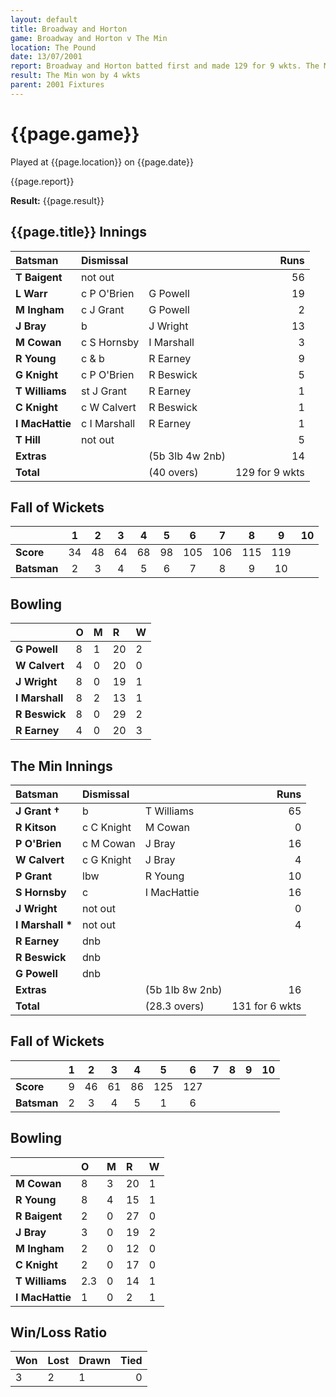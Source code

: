```yaml
---
layout: default
title: Broadway and Horton
game: Broadway and Horton v The Min
location: The Pound
date: 13/07/2001
report: Broadway and Horton batted first and made 129 for 9 wkts. The Min replied with 131 for 6 wkts
result: The Min won by 4 wkts
parent: 2001 Fixtures
---
```


# {{page.game}}

Played at {{page.location}} on {{page.date}}

{{page.report}}

**Result:** {{page.result}}

## {{page.title}} Innings

| Batsman | Dismissal |  | Runs |
|:---|:---|---|---:|
| **T Baigent** | not out |  | 56 |
| **L Warr** | c P O'Brien | G Powell | 19 |
| **M Ingham** | c J Grant | G Powell | 2 |
| **J Bray** | b | J Wright | 13 |
| **M Cowan** | c S Hornsby | I Marshall | 3 |
| **R Young** | c & b | R Earney | 9 |
| **G Knight** | c P O'Brien | R Beswick | 5 |
| **T Williams** | st J Grant | R Earney | 1 |
| **C Knight** | c W Calvert | R Beswick | 1 |
| **I MacHattie** | c I Marshall | R Earney | 1 |
| **T Hill** | not out |  | 5 |
| **Extras** | | (5b 3lb 4w 2nb) | 14 |
| **Total** | | (40 overs) | 129 for 9 wkts |

## Fall of Wickets

| | 1 | 2 | 3 | 4 | 5 | 6 | 7 | 8 | 9 | 10 |
|---|:---:|:---:|:---:|:---:|:---:|:---:|:---:|:---:|:---:|:---:|
| **Score** | 34 | 48 | 64 | 68 | 98 | 105 | 106 | 115 | 119 |  |
| **Batsman** | 2 | 3 | 4 | 5 | 6 | 7 | 8 | 9 | 10 |  |

## Bowling

| | O | M | R | W |
|---|:---|:---|:---|:---|
| **G Powell** | 8 | 1 | 20 | 2 |
| **W Calvert** | 4 | 0 | 20 | 0 |
| **J Wright** | 8 | 0 | 19 | 1 |
| **I Marshall** | 8 | 2 | 13 | 1 |
| **R Beswick** | 8 | 0 | 29 | 2 |
| **R Earney** | 4 | 0 | 20 | 3 |

## The Min Innings

| Batsman | Dismissal |  | Runs |
|:---|:---|---|---:|
| **J Grant &#8224;** | b | T Williams | 65 |
| **R Kitson** | c C Knight | M Cowan | 0 |
| **P O'Brien** | c M Cowan | J Bray | 16 |
| **W Calvert** | c G Knight | J Bray | 4 |
| **P Grant** | lbw | R Young | 10 |
| **S Hornsby** | c | I MacHattie | 16 |
| **J Wright** | not out |  | 0 |
| **I Marshall &#42;** | not out |  | 4 |
| **R Earney** | dnb |  |  |
| **R Beswick** | dnb |  |  |
| **G Powell** | dnb |  |  |
| **Extras** | | (5b 1lb 8w 2nb) | 16 |
| **Total** | | (28.3 overs) | 131 for 6 wkts |

## Fall of Wickets

| | 1 | 2 | 3 | 4 | 5 | 6 | 7 | 8 | 9 | 10 |
|---|:---:|:---:|:---:|:---:|:---:|:---:|:---:|:---:|:---:|:---:|
| **Score** | 9 | 46 | 61 | 86 | 125 | 127 |  |  |  |  |
| **Batsman** | 2 | 3 | 4 | 5 | 1 | 6 |  |  |  |  |

## Bowling

| | O | M | R | W |
|---|:---|:---|:---|:---|
| **M Cowan** | 8 | 3 | 20 | 1 |
| **R Young** | 8 | 4 | 15 | 1 |
| **R Baigent** | 2 | 0 | 27 | 0 |
| **J Bray** | 3 | 0 | 19 | 2 |
| **M Ingham** | 2 | 0 | 12 | 0 |
| **C Knight** | 2 | 0 | 17 | 0 |
| **T Williams** | 2.3 | 0 | 14 | 1 |
| **I MacHattie** | 1 | 0 | 2 | 1 |

## Win/Loss Ratio

| Won | Lost | Drawn | Tied |
|:---|:---|:---|---:|
| 3 | 2 | 1 | 0 |